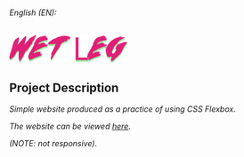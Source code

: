 ###### English (EN):

<img height="50" alt="titulo da banda" src="img/titulo-banda.png">

<section>
  <h2>Project Description</h2>
  <p><em>Simple website produced as a practice of using CSS Flexbox.</em></p>
  <p><em>The website can be viewed <a href="https://wet-leg-website.vercel.app/">here</a>.</em></p>
  <p><em>(NOTE: not responsive).</em></p>
</section>
